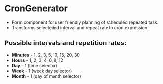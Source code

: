 # CronGenerator

- Form component for user friendly planning of scheduled repeated task.
- Transforms selecteded interval and repeat rate to cron expression.

## Possible intervals and repetition rates:
- **Minutes** - 1, 2, 3, 5, 10, 15, 20, 30
- **Hours** - 1, 2, 3, 4, 6, 8, 12
- **Day** - 1 (time selector)
- **Week** - 1 (week day selector)
- **Month** - 1 (day of month selector)
